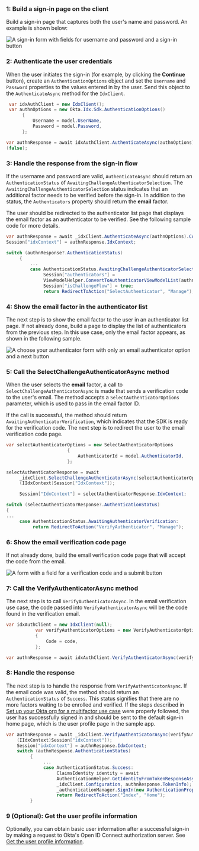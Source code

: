 ### 1: Build a sign-in page on the client

Build a sign-in page that captures both the user's name and
password. An example is shown below:

<div class="half wireframe-border">

![A sign-in form with fields for username and password and a sign-in button](/img/wireframes/sign-in-form-username-password.png)

<!--

Source image: https://www.figma.com/file/YH5Zhzp66kGCglrXQUag2E/%F0%9F%93%8A-Updated-Diagrams-for-Dev-Docs?node-id=3398%3A36678&t=wzNwSZkdctajVush-1 sign-in-form-username-password
 -->

</div>

### 2: Authenticate the user credentials

When the user initiates the sign-in (for example, by clicking the **Continue** button), create an `AuthenticationOptions` object and set the `Username` and `Password` properties to the values entered in by the user. Send this object to the `AuthenticateAsync` method for the `IdxClient`.

```csharp
 var idxAuthClient = new IdxClient();
 var authnOptions = new Okta.Idx.Sdk.AuthenticationOptions()
      {
          Username = model.UserName,
          Password = model.Password,
      };

var authnResponse = await idxAuthClient.AuthenticateAsync(authnOptions).ConfigureAwait
(false);
```

### 3: Handle the response from the sign-in flow

If the username and password are valid, `AuthenticateAsync` should return an `AuthenticationStatus` of `AwaitingChallengeAuthenticatorSelection`. The `AwaitingChallengeAuthenticatorSelection` status indicates that an additional factor needs to be verified before the sign-in. In addition to the status, the `Authenticators` property should return the **email** factor.

The user should be redirected to the authenticator list page that displays the email factor as an authenticator to be verified. See the following sample code for more details.

```csharp
var authnResponse = await _idxClient.AuthenticateAsync(authnOptions).ConfigureAwait(false);
Session["idxContext"] = authnResponse.IdxContext;

switch (authnResponse?.AuthenticationStatus)
     {
         ...
         case AuthenticationStatus.AwaitingChallengeAuthenticatorSelection:
              Session["authenticators"] =
              ViewModelHelper.ConvertToAuthenticatorViewModelList(authnResponse.Authenticators);
              Session["isChallengeFlow"] = true;
              return RedirectToAction("SelectAuthenticator", "Manage");
```

### 4: Show the email factor in the authenticator list

The next step is to show the email factor to the user in an authenticator list page. If not already done, build a page to display the list of authenticators from the previous step. In this use case, only the email factor appears, as shown in the following sample.

<div class="half wireframe-border">

![A choose your authenticator form with only an email authenticator option and a next button](/img/wireframes/choose-authenticator-form-email-only.png)

<!--

Source image: https://www.figma.com/file/YH5Zhzp66kGCglrXQUag2E/%F0%9F%93%8A-Updated-Diagrams-for-Dev-Docs?node-id=3398%3A36772&t=wzNwSZkdctajVush-1 choose-authenticator-form-email-only
 -->

</div>

### 5: Call the SelectChallengeAuthenticatorAsync method

When the user selects the **email** factor, a call to `SelectChallengeAuthenticatorAsync` is made that sends a verification code to the user's email. The method accepts a `SelectAuthenticatorOptions` parameter, which is used to pass in the email factor ID.

If the call is successful, the method should return `AwaitingAuthenticatorVerification`, which indicates that the SDK is ready for the verification code. The next step is to redirect the user to the email verification code page.

```csharp
var selectAuthenticatorOptions = new SelectAuthenticatorOptions
                       {
                           AuthenticatorId = model.AuthenticatorId,
                       };

selectAuthenticatorResponse = await
     _idxClient.SelectChallengeAuthenticatorAsync(selectAuthenticatorOptions,
     (IIdxContext)Session["IdxContext"]);

     Session["IdxContext"] = selectAuthenticatorResponse.IdxContext;

switch (selectAuthenticatorResponse?.AuthenticationStatus)
{
...
     case AuthenticationStatus.AwaitingAuthenticatorVerification:
          return RedirectToAction("VerifyAuthenticator", "Manage");
```

### 6: Show the email verification code page

If not already done, build the email verification code page that will accept the code from the email.

<div class="half wireframe-border">

![A form with a field for a verification code and a submit button](/img/wireframes/enter-verification-code-form.png)

<!--

Source image: https://www.figma.com/file/YH5Zhzp66kGCglrXQUag2E/%F0%9F%93%8A-Updated-Diagrams-for-Dev-Docs?node-id=3398%3A36808&t=2h5Mmz3COBLhqVzv-1 enter-verification-code-form
 -->

</div>

### 7: Call the VerifyAuthenticatorAsync method

The next step is to call `VerifyAuthenticatorAsync`. In the email verification use case, the code passed into `VerifyAuthenticatorAsync` will be the code found in the verification email.

```csharp
var idxAuthClient = new IdxClient(null);
           var verifyAuthenticatorOptions = new VerifyAuthenticatorOptions
           {
               Code = code,
           };

var authnResponse = await idxAuthClient.VerifyAuthenticatorAsync(verifyAuthenticatorOptions, (IIdxContext)Session["idxContext"]);
```

### 8: Handle the response

The next step is to handle the response from `VerifyAuthenticatorAsync`. If the email code was valid, the method should return an `AuthenticationStatus` of `Success`. This status signifies that there are no more factors waiting to be enrolled and verified. If the steps described in [Set up your Okta org for a multifactor use case](/docs/guides/oie-embedded-common-org-setup/aspnet/main/#set-up-your-okta-org-for-a-multifactor-use-case) were properly followed, the user has successfully signed in and should be sent to the default sign-in home page, which is the user profile page in the sample app.

```csharp
var authnResponse = await _idxClient.VerifyAuthenticatorAsync(verifyAuthenticatorOptions,
    (IIdxContext)Session["idxContext"]);
    Session["idxContext"] = authnResponse.IdxContext;
    switch (authnResponse.AuthenticationStatus)
         {
              ...
              case AuthenticationStatus.Success:
                   ClaimsIdentity identity = await
                   AuthenticationHelper.GetIdentityFromTokenResponseAsync(
                   _idxClient.Configuration, authnResponse.TokenInfo);
                   _authenticationManager.SignIn(new AuthenticationProperties(), identity);
                   return RedirectToAction("Index", "Home");
         }
```

### 9 (Optional): Get the user profile information

Optionally, you can obtain basic user information after a successful sign-in by making a request to Okta's Open ID Connect authorization server. See [Get the user profile information](/docs/guides/oie-embedded-sdk-use-case-basic-sign-in/aspnet/main/#get-the-user-profile-information).
